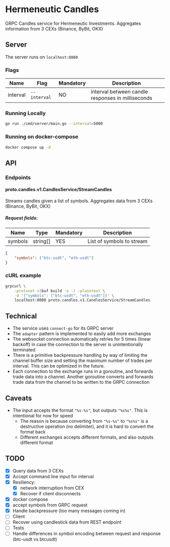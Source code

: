# Hermeneutic Candles

GRPC Candles service for Hermeneutic Investments. Aggregates information from 3 CEXs (Binance, ByBit, OKX)

## Server

The server runs on `localhost:8080`

### Flags

| Name     | Flag         | Mandatory | Description                                       |
| -------- | ------------ | --------- | ------------------------------------------------- |
| interval | `--interval` | NO        | interval between candle responses in milliseconds |


### Running Locally

```sh
go run ./cmd/server/main.go --interval=5000
```

### Running on docker-compose

```sh
docker compose up -d
```

## API

### Endpoints

#### proto.candles.v1.CandlesService/StreamCandles

Streams candles given a list of symbols. Aggregates data from 3 CEXs (Binance, ByBit, OKX)

##### Request fields:

| Name    | Type     | Mandatory | Description               |
| ------- | -------- | --------- | ------------------------- |
| symbols | string[] | YES       | List of symbols to stream |


```json
{
    "symbols": ["btc-usdt", "eth-usdt"]
}
```

### cURL example

```sh
grpcurl \
    -protoset <(buf build -o -) -plaintext \
    -d '{"symbols": ["btc-usdt", "eth-usdt"]}' \
    localhost:8080 proto.candles.v1.CandlesService/StreamCandles
```

## Technical

- The service uses `connect-go` for its GRPC server
- The `adapter` pattern is implemented to easily add more exchanges
- The websocket connection automatically retries for 5 times (linear backoff) in case the connection to the server is unintentionally terminated
- There is a primitive backpressure handling by way of limiting the channel buffer size and setting the maximum number of trades per interval. This can be optimized in the future.
- Each connection to the exchange runs in a goroutine, and forwards trade data into a channel. Another goroutine converts and forwards trade data from the channel to be written to the GRPC connection


## Caveats

- The input accepts the format `"%s-%s"`, but outputs `"%s%s"`. This is intentional for now for speed
    - The reason is because converting from `"%s-%s"` to `"%s%s"` is a destructive operation (no delimiter), and it is hard to convert the format back
    - Different exchanges accepts different formats, and also outputs different format

## TODO
- [x] Query data from 3 CEXs
- [x] Accept command line input for interval
- [x] Resiliency:
    - [x] network interruption from CEX
    - [x] Recover if client disconnects
- [x] docker compose
- [x] accept symbols from GRPC request
- [x] Handle backpressure (too many messages coming in)
- [ ] Client
- [ ] Recover using candlestick data from REST endpoint
- [ ] Tests
- [ ] Handle differences in symbol encoding between request and response (btc-usdt vs btcusdt)
